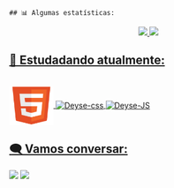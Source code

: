 
             
    ## 📊 Algumas estatísticas:
<div align="center">
  <a href="https://github.com/deysebonisegnia">
<img height="170em" src="https://github-readme-stats.vercel.app/api?username=deysebonisegnia&show_icons=true&theme=dracula&include_all_commits=true&count_private=true&hide_border=true"/>
<img height="170em" src="https://github-readme-stats.vercel.app/api/top-langs/?username=deysebonisegnia&layout=compact&langs_count=7&theme=dracula&hide_border=true"/> 
</div>
  

  
## 📖 Estudadando atualmente:
 <div style="display: inline_block"><br>
  <img align="center" alt="Deyse-HTML" height="70" width="80" src="https://raw.githubusercontent.com/devicons/devicon/master/icons/html5/html5-original.svg">
  <img align="center" alt="Deyse-css" height="70" width="80" src="https://cdn.jsdelivr.net/gh/devicons/devicon/icons/css3/css3-original.svg">
  
  <img align="center" alt="Deyse-JS" height="70" width="80" src="https://cdn.jsdelivr.net/gh/devicons/devicon/icons/javascript/javascript-original.svg" >

</div>

 
## 🗨️ Vamos conversar:
<div>
  <a href = "dbonisegniabf@gmail.com"><img src="https://img.shields.io/badge/-Gmail-%23333?style=for-the-badge&logo=gmail&logoColor=white" target="_blank"></a>
  <a href="https://www.linkedin.com/in/deysebonisegnia/" target="_blank"><img src="https://img.shields.io/badge/-LinkedIn-%230077B5?style=for-the-badge&logo=linkedin&logoColor=white" target="_blank"></a>       
          

                 
 

